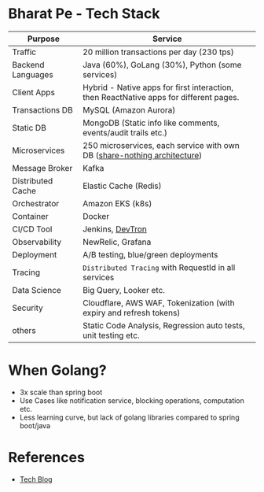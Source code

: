 # Bharat Pe - Tech Stack

| Purpose           | Service                                                                                                                             |
|-------------------|-------------------------------------------------------------------------------------------------------------------------------------|
| Traffic           | 20 million transactions per day (230 tps)                                                                                           |
| Backend Languages | Java (60%), GoLang (30%), Python (some services)                                                                                    |
| Client Apps       | Hybrid - Native apps for first interaction, then ReactNative apps for different pages.                                              |
| Transactions DB   | MySQL (Amazon Aurora)                                                                                                               |
| Static DB         | MongoDB (Static info like comments, events/audit trails etc.)                                                                       |
| Microservices     | 250 microservices, each service with own DB ([share-nothing architecture](https://github.com/Anshul619/HLD-System-Designs/tree/main/7b_ArchitecturePatterns/SharedNothingArchitecture.md)) |
| Message Broker    | Kafka                                                                                                                               |
| Distributed Cache | Elastic Cache (Redis)                                                                                                               |
| Orchestrator      | Amazon EKS (k8s)                                                                                                                    |
| Container         | Docker                                                                                                                              |
| CI/CD Tool        | Jenkins, [DevTron](https://devtron.ai/)                                                                                             |
| Observability     | NewRelic, Grafana                                                                                                                   |
| Deployment        | A/B testing, blue/green deployments                                                                                                 |
| Tracing           | `Distributed Tracing` with RequestId in all services                                                                                |
| Data Science      | Big Query, Looker etc.                                                                                                              |
| Security          | Cloudflare, AWS WAF, Tokenization (with expiry and refresh tokens)                                                                  |
| others            | Static Code Analysis, Regression auto tests, unit testing etc.                                                                      |

# When Golang?
- 3x scale than spring boot
- Use Cases like notification service, blocking operations, computation etc.
- Less learning curve, but lack of golang libraries compared to spring boot/java

# References
- [Tech Blog](https://tech.bharatpe.com/)